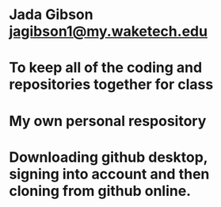 # Jada Gibson jagibson1@my.waketech.edu
# To keep all of the coding and repositories together for class
# My own personal respository
# Downloading github desktop, signing into account and then cloning from github online.
